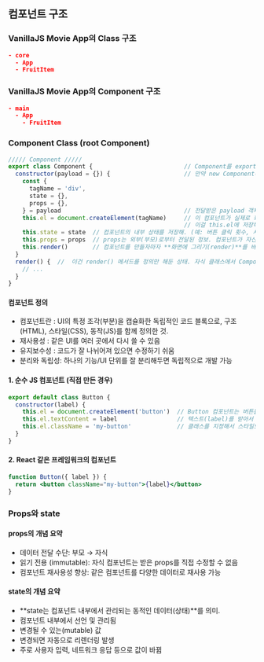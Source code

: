 ## 컴포넌트 구조

### VanillaJS Movie App의 Class 구조
```JSON
- core
  - App
  - FruitItem
```

### VanillaJS Movie App의 Component 구조
```JSON
- main
  - App
    - FruitItem
```


### Component Class (root Component)

```js
///// Component /////
export class Component {                          // Component를 export
  constructor(payload = {}) {                     // 만약 new Component() 할 때 payload를 안 넘기면, 자동으로 payload는 빈 객체 {}가 됨.
    const { 
      tagName = 'div', 
      state = {},
      props = {},
    } = payload                                   // 전달받은 payload 객체를 구조분해 할당해서 위 속성을 꺼냄.
    this.el = document.createElement(tagName)     // 이 컴포넌트가 실제로 화면에 렌더링될 HTML 요소를 생성.
                                                  // 이걸 this.el에 저장해서 컴포넌트의 루트 요소로 사용.
    this.state = state  // 컴포넌트의 내부 상태를 저장해. (예: 버튼 클릭 횟수, 사용자 입력값 등 컴포넌트 안에서 관리하는 데이터.)
    this.props = props  // props는 외부(부모)로부터 전달된 정보. 컴포넌트가 자신을 둘러싼 환경에서 어떤 설정을 받았는지 나타냄.
    this.render()       // 컴포넌트를 만들자마자 **화면에 그리기(render)**를 바로 실행.
  }
  render() {  //  이건 render() 메서드를 정의만 해둔 상태. 자식 클래스에서 Component를 상속받고 나서 이 render()를 오버라이딩(재정의) 해서 원하는 UI를 구현하게 됨.
    // ...
  }
}
```


#### 컴포넌트 정의
- 컴포넌트란   : UI의 특정 조각(부분)을 캡슐화한 독립적인 코드 블록으로, 구조(HTML), 스타일(CSS), 동작(JS)를 함께 정의한 것.
- 재사용성     : 같은 UI를 여러 곳에서 다시 쓸 수 있음
- 유지보수성   : 코드가 잘 나뉘어져 있으면 수정하기 쉬움
- 분리와 독립성: 하나의 기능/UI 단위를 잘 분리해두면 독립적으로 개발 가능

#### 1. 순수 JS 컴포넌트 (직접 만든 경우)
```javascript
export default class Button {
  constructor(label) {
    this.el = document.createElement('button')  // Button 컴포넌트는 버튼을 만들고
    this.el.textContent = label                 // 텍스트(label)를 받아서 넣고
    this.el.className = 'my-button'             // 클래스를 지정해서 스타일도 적용 가능
  }
}
```

#### 2. React 같은 프레임워크의 컴포넌트
```jsx
function Button({ label }) {
  return <button className="my-button">{label}</button>
}
```


### Props와 state
#### props의 개념 요약
- 데이터 전달 수단: 부모 → 자식
- 읽기 전용 (immutable): 자식 컴포넌트는 받은 props를 직접 수정할 수 없음
- 컴포넌트 재사용성 향상: 같은 컴포넌트를 다양한 데이터로 재사용 가능

#### state의 개념 요약
- **state는 컴포넌트 내부에서 관리되는 동적인 데이터(상태)**를 의미.
- 컴포넌트 내부에서 선언 및 관리됨
- 변경될 수 있는(mutable) 값
- 변경되면 자동으로 리렌더링 발생
- 주로 사용자 입력, 네트워크 응답 등으로 값이 바뀜
